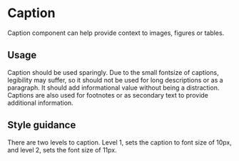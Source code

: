 # Caption
Caption component can help provide context to images, figures or tables.

## Usage
Caption should be used sparingly. Due to the small fontsize of captions, legibility may suffer, so it should not be used for long descriptions or as a paragraph. It should add informational value without being a distraction. Captions are also used for footnotes or as secondary text to provide additional information.

## Style guidance
There are two levels to caption. Level 1, sets the caption to font size of 10px, and level 2, sets the font size of 11px.